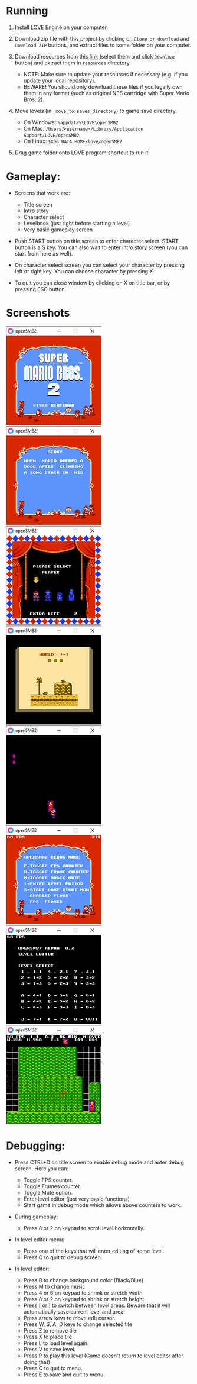 # Running

1. Install LOVE Engine on your computer.

2. Download zip file with this project by clicking on `Clone or download` and `Download ZIP` buttons, and extract files to some folder on your computer.

3. Download resources from this [link](https://drive.google.com/drive/folders/1Gqw8yUSekHwrbAnHErZbr7AdeugurBRq?usp=sharing) (select them and click `Download` button) and extract them in `resources` directory.

	* NOTE: Make sure to update your resources if necessary (e.g. if you update your local repository).
	* BEWARE! You should only download these files if you legally own them in any format (such as original NES cartridge with Super Mario Bros. 2).

4. Move levels (in `_move_to_saves_directory`) to game save directory.
	* On Windows: `%appdata%\LOVE\openSMB2`
	* On Mac: `/Users/<username>/Library/Application Support/LOVE/openSMB2`
	* On Linux: `$XDG_DATA_HOME/love/openSMB2`

5. Drag game folder onto LOVE program shortcut to run it!

# Gameplay:

* Screens that work are:
	* Title screen
	* Intro story
	* Character select
	* Levelbook (just right before starting a level)
	* Very basic gameplay screen

* Push START button on title screen to enter character select. START button is a S key. You can also wait to enter intro story screen (you can start from here as well).

* On character select screen you can select your character by pressing left or right key. You can choose character by pressing X.

* To quit you can close window by clicking on X on title bar, or by pressing ESC button.

# Screenshots

![Title screen](/screenshots/1.png)
![Intro story](/screenshots/2.png)
![Character select](/screenshots/3.png)
![Levelbook](/screenshots/4.png)
![Gameplay placeholder](/screenshots/5.png)
![Debug screen](/screenshots/6.png)
![Level editor menu](/screenshots/7.png)
![Level editor](/screenshots/8.png)


# Debugging:

* Press CTRL+D on title screen to enable debug mode and enter debug screen. Here you can:
	* Toggle FPS counter.
	* Toggle Frames counter.
	* Toggle Mute option.
	* Enter level editor (just very basic functions)
	* Start game in debug mode which allows above counters to work.
	
* During gameplay:
	* Press 8 or 2 on keypad to scroll level horizontally.

* In level editor menu:
	* Press one of the keys that will enter editing of some level.
	* Press Q to quit to debug screen.

* In level editor:
	* Press B to change background color (Black/Blue)
	* Press M to change music
	* Press 4 or 6 on keypad to shrink or stretch width
	* Press 8 or 2 on keypad to shrink or stretch height
	* Press [ or ] to switch between level areas. Beware that it will automatically save current level and area!
	* Press arrow keys to move edit cursor.
	* Press W, S, A, D keys to change selected tile
	* Press Z to remove tile
	* Press X to place tile
	* Press L to load level again.
	* Press V to save level.
	* Press P to play this level (Game doesn't return to level editor after doing that)
	* Press Q to quit to menu.
	* Press E to save and quit to menu.
